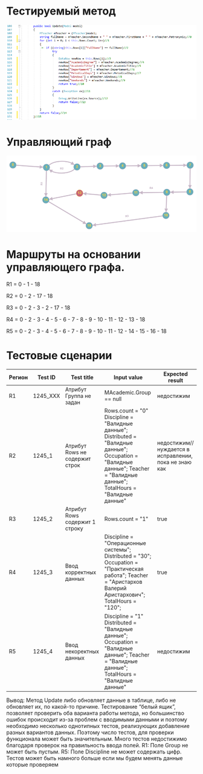 # Тестируемый метод
![alt text](CODE.PNG "Тестируемый метод")
# Управляющий граф
![alt text](GRAPH.PNG "Тестируемый метод")
# Маршруты на основании управляющего графа.

R1 = 0 - 1 - 18

R2 = 0 - 2 - 17 - 18

R3 = 0 - 2 - 3 - 2 - 17 - 18

R4 = 0 - 2 - 3 - 4 - 5 - 6 - 7 - 8 - 9 - 10 - 11 - 12 - 13 - 18

R5 = 0 - 2 - 3 - 4 - 5 - 6 - 7 - 8 - 9 - 10 - 11 - 12 - 14 - 15 - 16 - 18


# Тестовые сценарии
|Регион|Test ID|Test title|Input value|Expected result|
| --- | --- | --- | --- | --- |
|R1|1245_XXX|Атрибут Группа не задан |  MAcademic.Group == null |недостижим|
|R2|1245_1|Атрибут Rows не содержит строк| Rows.count = "0" Discipline = "Валидные данные"; Distributed = "Валидные данные"; Occupation = "Валидные данные"; Teacher = "Валидные данные"; TotalHours = "Валидные данные"|недостижим//нуждается в исправлении, пока не знаю как|
|R3|1245_2|Атрибут Rows  содержит 1 строку| Rows.count = "1"|true|
|R4|1245_3|Ввод корректных данных| Discipline = "Операционные системы"; Distributed = "30"; Occupation = "Практическая работа"; Teacher = "Аристархов Валерий Аристархович"; TotalHours = "120";|true|
|R5|1245_4|Ввод некоректных данных | Discipline  = "1" Distributed = "Валидные данные"; Occupation = "Валидные данные"; Teacher = "Валидные данные"; TotalHours = "Валидные данные"|недостижим|

Вывод: Метод Update либо обновляет данные в таблице, либо не обновляет их, по какой-то причине. Тестирование “белый ящик”, позволяет проверить оба варианта работы метода, но большинство ошибок происходит из-за проблем с вводимыми данными и поэтому необходимо несколько однотипных тестов, реализующих добавление разных вариантов данных. Поэтому число тестов, для проверки функционала может быть значительным.
Много тестов недостижимо благодаря проверок на правильность ввода полей.
R1: Поле Group не может быть пустым.
R5: Поле Discipline не может содержать цифр.
Тестов может быть намного больше если мы будем менять данные которые проверяем